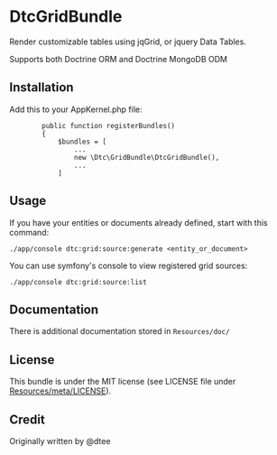 DtcGridBundle
==============

Render customizable tables using jqGrid, or jquery Data Tables.

Supports both Doctrine ORM and Doctrine MongoDB ODM

Installation
------------
    
Add this to your AppKernel.php file:

```
        public function registerBundles()
        {
            $bundles = [
                ...
                new \Dtc\GridBundle\DtcGridBundle(),
                ...
            ]
```

Usage
-----

If you have your entities or documents already defined, start with this command:

	./app/console dtc:grid:source:generate <entity_or_document>

You can use symfony's console to view registered grid sources:

	./app/console dtc:grid:source:list

Documentation
-------------

There is additional documentation stored in `Resources/doc/`

License
-------
This bundle is under the MIT license (see LICENSE file under [Resources/meta/LICENSE](Resources/meta/LICENSE)).

Credit
------
Originally written by @dtee
